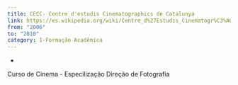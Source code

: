 ```yaml
---
title: CECC- Centre d'estudis Cinematographics de Catalunya
link: https://es.wikipedia.org/wiki/Centre_d%27Estudis_Cinematogr%C3%A0fics_de_Catalunya
from: "2006"
to: "2010"
category: 1-Formação Acadêmica
---
```

- 
Curso de Cinema - Especilização Direção de Fotografia